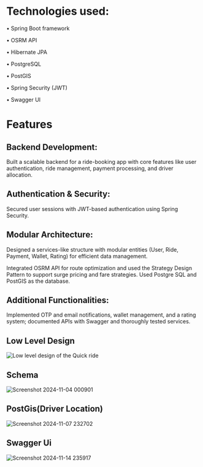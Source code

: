 # Technologies used: 
•	Spring Boot framework

•	OSRM API

•	Hibernate JPA

•	PostgreSQL

•	PostGIS

•	Spring Security (JWT)

•	Swagger UI

# Features

## Backend Development: 
Built a scalable backend for a ride-booking app with core features like user authentication, ride 
management, payment processing, and driver allocation. 

## Authentication & Security: 
Secured user sessions with JWT-based authentication using Spring Security. 

## Modular Architecture: 
Designed a services-like structure with modular entities (User, Ride, Payment, Wallet, Rating) for 
efficient data management.

Integrated OSRM API for route optimization and used the Strategy Design Pattern to support surge pricing and fare strategies. 
Used Postgre SQL and PostGIS as the database.

## Additional Functionalities:
Implemented OTP and email notifications, wallet management, and a rating system; documented 
APIs with Swagger and thoroughly tested services. 

## Low Level Design

![Low level design of the Quick ride](https://github.com/user-attachments/assets/b4ca6c3b-0538-4345-b6a4-eece322338fa)

## Schema

![Screenshot 2024-11-04 000901](https://github.com/user-attachments/assets/deaa21c5-2b49-4bff-aa02-232878cdcacf)

## PostGis(Driver Location)

![Screenshot 2024-11-07 232702](https://github.com/user-attachments/assets/87c174de-3529-4fc9-8f21-1ada81318ae0)

## Swagger Ui

![Screenshot 2024-11-14 235917](https://github.com/user-attachments/assets/5af2229c-f9e3-4805-b671-d553bedaacca)
